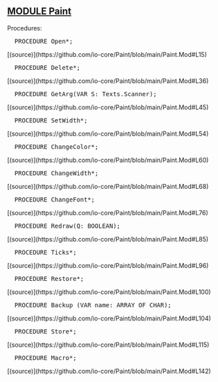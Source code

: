 
## [MODULE Paint](https://github.com/io-core/Paint/blob/main/Paint.Mod)

Procedures:


<pre>  PROCEDURE Open*;</pre> [(source)](https://github.com/io-core/Paint/blob/main/Paint.Mod#L15)


<pre>  PROCEDURE Delete*;</pre> [(source)](https://github.com/io-core/Paint/blob/main/Paint.Mod#L36)


<pre>  PROCEDURE GetArg(VAR S: Texts.Scanner);</pre> [(source)](https://github.com/io-core/Paint/blob/main/Paint.Mod#L45)


<pre>  PROCEDURE SetWidth*;</pre> [(source)](https://github.com/io-core/Paint/blob/main/Paint.Mod#L54)


<pre>  PROCEDURE ChangeColor*;</pre> [(source)](https://github.com/io-core/Paint/blob/main/Paint.Mod#L60)


<pre>  PROCEDURE ChangeWidth*;</pre> [(source)](https://github.com/io-core/Paint/blob/main/Paint.Mod#L68)


<pre>  PROCEDURE ChangeFont*;</pre> [(source)](https://github.com/io-core/Paint/blob/main/Paint.Mod#L76)


<pre>  PROCEDURE Redraw(Q: BOOLEAN);</pre> [(source)](https://github.com/io-core/Paint/blob/main/Paint.Mod#L85)


<pre>  PROCEDURE Ticks*;</pre> [(source)](https://github.com/io-core/Paint/blob/main/Paint.Mod#L96)


<pre>  PROCEDURE Restore*;</pre> [(source)](https://github.com/io-core/Paint/blob/main/Paint.Mod#L100)


<pre>  PROCEDURE Backup (VAR name: ARRAY OF CHAR);</pre> [(source)](https://github.com/io-core/Paint/blob/main/Paint.Mod#L104)


<pre>  PROCEDURE Store*;</pre> [(source)](https://github.com/io-core/Paint/blob/main/Paint.Mod#L115)


<pre>  PROCEDURE Macro*;</pre> [(source)](https://github.com/io-core/Paint/blob/main/Paint.Mod#L142)

